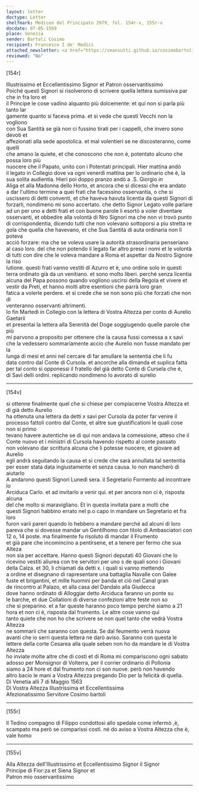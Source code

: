 ```yaml
---
layout: letter
doctype: Letter
shelfmark: Mediceo del Principato 2979, fol. 154r-v, 155r-v
docdate: 07-05-1569
place: Venezia
sender: Bartoli Cosimo
recipient: Francesco I de' Medici
attached_newsletter: <a href="https://smansutti.github.io/cosimobartoli/texts/3080_133/">3080_133</a>
reviewed: "No"
---
```


[154r]  
  
  
Illustrissimo et Eccellentissimo Signor et Patron osservantissimo  
Poiché questi Signori si risolverono di scrivere quella lettera sumissiva par che in fra loro et  
il Principe le cose vadino alquanto più dolcemente: et qui non si parla più tanto lar  
gamente quanto si faceva prima. et si vede che questi Vecchi non la vogliono  
con Sua Santità se già non ci fussino tirati per i cappelli, che invero sono devoti et  
affezionati alla sede apostolica. et mal volentieri se ne discosteranno, come quelli  
che amano la quiete, et che conoscono che non è, potentato alcuno che possa loro più  
nuocere che il Papato, unito con i Potentati principali. Hier mattina andò  
il legato in Collegio dove va ogni venerdì mattina per lo ordinario che è, la  
sua solita audientia. Hieri poi doppo pranzo andò a .S. Giorgio in  
Aliga et alla Madonna dello Horto, et ancora che si dicessi che era andato  
a dar l'ultimo termine a quei frati che facessino osservantia, o che si  
uscissero di detti conventi, et che haveva havuta licentia da questi Signori di  
forzarli, nondimeno mi sono accertato. che detto Signor Legato volle parlare  
ad un per uno a detti frati et con buone parole li esortò a voler diventare  
osservanti, et obbedire alla volontà di Nro Signori ma che non vi trovò punto  
di corrispondentia, dicendo tutti che non volevano sottoporsi a piu stretta re  
gola che quella che havevano, et che Sua Santità di auta ordinaria non li poteva  
acciò forzare: ma che se voleva usare la autorità strasordinaria penseriano  
al caso loro. del che non potendo il legato far altro prese i nomi et le volontà  
di tutti con dire che le voleva mandare a Roma et aspettar da Nostro Signore la riso  
lutione. questi frati vanno vestiti di Azurro et è, uno ordine solo in questi  
terra ordinato già da un venitiano. et sono molto liberi. perché senza licentia  
alcuna del Papa possono quando vogliono uscirsi della Regola et vivere et  
vestir da Preti, et hanno molti altre esentioni che parrà loro gran  
fatica a volerle perdere. et si crede che se non sono più che forzati che non di  
venteranno osservanti altrimenti.  
Io fin Martedì in Collegio con la lettera di Vostra Altezza per conto di Aurelio Gaetarii  
et presentai la lettera alla Serenità del Doge soggiugendo quelle parole che più  
mi parvono a proposito per ottenere che la causa fussi comessa a x savi  
che la vedessero sommariamente accio che Aurelio non fusse mandato per la  
lunga di mesi et anni nel cercare di far amullare la sententia che li fu  
data contro dal Conte di Cursola. et ancorche alla dimanda et suplica fatta  
per tal conto si opponessi il fratello del già detto Conte di Cursela che è,  
di Savi delli ordini. replicando nondimeno lo avorato di surelio  
  
---  

[154v]  
  
  
si ottenne finalmente quel che si chiese per compiacerne Vostra Altezza et di già detto Aurelio  
ha ottenuta una lettera da detti x savi per Cursola da poter far venire il  
processo fattoli contro dal Conte, et altre sue giustificationi le quali cose non si primo  
tevano havere autentiche se di qui non andava la comessione, atteso che il  
Conte nuovo et i ministri di Cursola havendo rispetto al conte passato  
non volevano dar scrittura alcuna che li potesse nuocere, et giovare ad Aurelio  
egli andrà seguitando la causa et si crede che sarà annullata tal sententia  
per esser stata data ingiustamente et senza causa. Io non mancherò di aiutarlo  
A andarono questi Signori Lunedì sera. il Segretario Formento ad incontrare lo  
Arciduca Carlo. et ad invitarlo a venir qui. et per ancora non ci è, risposta alcuna  
del che molto si maravigliano. Et in questa invitata pare a molti che  
questi Signori habbino errato nel p.o capo in mandare un Segretario et fra loro  
furon varii pareri quando lo hebbero a mandare perché ad alcuni di loro  
pareva che si dovesse mandar un Gentilhomo con titolo di Ambasciatori con  
12 o, 14 poste. ma finalmente fu risoluto di mandar il Frumento  
et già pare che incomincino a pentirsene, et a tenere per fermo che sua Alteza  
non sia per accettare. Hanno questi Signori deputati 40 Giovani che lo  
ricevino vestiti aliurea con tre servitori per uno s de quali sono i Giovani  
della Calza. et 30, li chiamati da detti x. i quali si vanno mettendo  
a ordine et disegnano di rapresentare una battaglia Navalle con Galee  
fuste et brigantini, et mille huomini per banda et ciò nel Canal gran  
de rincontro al Palazo, et alla casa del Dandalo alla Giudecca  
dove hanno ordinato di Alloggiar detto Arciduca faranno un ponte su  
le barche, et due Collationi di diverse confezioni altre feste non so  
che si preparino. et a far queste haranno poco tempo perché siamo a 21  
hora et non ci è, risposta dal frumento. Le altre cose vanno qui  
tanto quiete che non ho che scrivere se non quel tanto che vedrà Vostra Altezza  
ne sommarii che saranno con questa. Se dal feumento verrà nuova  
avanti che io serri questa lettera ne darò aviso. Saranno con questa le  
lettere della corte Cesarea alla quale seben non ho da mandare le di Vostra Altezza  
ho inviate molte altre che di costì et di Roma mi compariscono ogni sabato  
adosso per Monsignor di Volterra, per il corrier ordinario di Pollonia  
siamo a 24 hore et dal frumento non ci son nuove. però non havendo  
altro bacio le mani a Vostra Altezza pregando Dio per la felicità di quella.  
Di Venetia alli 7 di Maggio 1563  
Di Vostra Altezza Illustrissima et Eccellentissima  
Afezionatissimo Servitore Cosimo bartoli  
  
---  

[155r]  
  
  
Il Tedino compagno di Filippo condottosi allo spedale come infermò ,è,  
scampato ma però se comparissi costì. né do aviso a Vostra Altezza che è, vale homo  
  
---  

[155v]  
  
  
Alla Altezza dell'Illustrissimo et Eccellentissimo Signor il Signor  
Principe di Fior:za et Siena Signor et  
Patron mio osservantissimo  
  
---  

